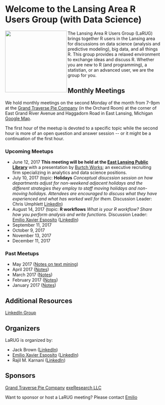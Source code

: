 
# Welcome to the Lansing Area R Users Group (with Data Science)

<a href="url"><img src="https://lansingarearusersgroup.github.io/images/LansingAreaRUserGroup_CIRCLE-w-Michigan-logo_300dpi.png" align="left" height="200"></a>The Lansing Area R Users Group (LaRUG) brings together R users in the Lansing area for discussions on data science (analysis and predictive modeling), big data, and all things R. This group provides a relaxed environment to exchange ideas and discuss R. Whether you are new to R (and programming), a statistian, or an advanced user, we are the group for you.

## Monthly Meetings

We hold monthly meetings on the second Monday of the month from 7-9pm at the [Grand Traverse Pie Company](http://gtpie.com) (in the Orchard Room) at the corner of East Grand River Avenue and Haggadorn Road in East Lansing, Michigan [Google Map](https://www.google.com/maps/place/Grand+Traverse+Pie+Company/@42.7302255,-84.4648517,17z/data=!4m12!1m6!3m5!1s0x8822c29e2298637f:0x65a99056073bd352!2sGrand+Traverse+Pie+Company!8m2!3d42.7302255!4d-84.4626577!3m4!1s0x8822c29e2298637f:0x65a99056073bd352!8m2!3d42.7302255!4d-84.4626577).

The first hour of the meetup is devoted to a specific topic while the second hour is more of an open question and answer session -- or it might be a continuation of the first hour.

### Upcoming Meetups
- June 12, 2017 **This meeting will be held at the [East Lansing Public Library](https://www.elpl.org)** with a presentation by [Burtch Works](http://www.burtchworks.com); an executive recruiting firm specializing in analytics and data science positions.
- July 10, 2017 (topic: **Holidays** _Conceptual disucssion session on how departments adjust for non-weekend adjacent holidays and the different strategies they employ to staff moving holidays and non-moving holidays. Attendees are encouraged to discuss what they have experienced and what has worked well for them._ Discussion Leader: Chris Umphlett [LinkedIn](https://www.linkedin.com/in/chris-umphlett-2a905669))
- August 14, 2017 (topic: **R workflows** _What is your R workflow? Share how you perform analysis and write functions._ Discussion Leader: [Emilio Xavier Esposito](https://github.com/emilioxavier) ([LinkedIn](https://www.linkedin.com/in/emilioxavieresposito/)) 
- September 11, 2017
- October 9, 2017
- November 13, 2017
- December 11, 2017

### Past Meetups
- May 2017 ([Notes on text mining](https://lansingarearusersgroup.github.io/may2017))
- April 2017 ([Notes](https://lansingarearusersgroup.github.io/apr2017))
- March 2017 ([Notes](https://lansingarearusersgroup.github.io/mar2017))
- February 2017 ([Notes](https://lansingarearusersgroup.github.io/feb2017))
- January 2017 ([Notes](https://lansingarearusersgroup.github.io/jan2017))

## Additional Resources
[LinkedIn Group](https://www.linkedin.com/groups/12048353)


## Organizers

LaRUG is organized by:
- Jack Brown ([LinkedIn](https://www.linkedin.com/in/jackbrown1/))
- [Emilio Xavier Esposito](https://github.com/emilioxavier) ([LinkedIn](https://www.linkedin.com/in/emilioxavieresposito/))
- Rajil M. Karnani ([LinkedIn](https://www.linkedin.com/in/rajilkarnani/))

## Sponsors

[Grand Traverse Pie Company](http://gtpie.com)
[exeResearch LLC](http://www.exeResearch.com)

Want to sponsor or host a LaRUG meeting? Please contact [Emilio](https://github.com/emilioxavier)
